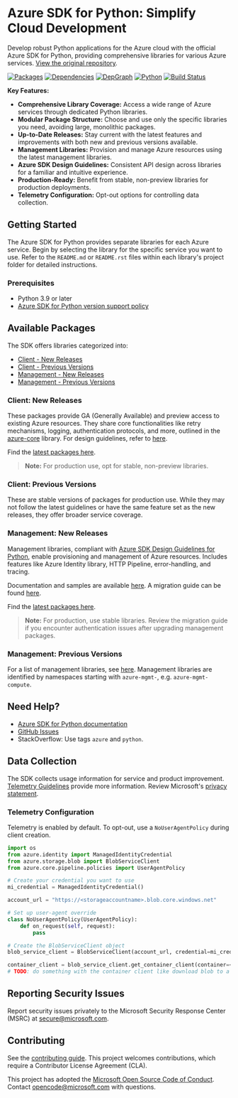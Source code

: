 # Azure SDK for Python: Simplify Cloud Development

Develop robust Python applications for the Azure cloud with the official Azure SDK for Python, providing comprehensive libraries for various Azure services.  [View the original repository](https://github.com/Azure/azure-sdk-for-python).

[![Packages](https://img.shields.io/badge/packages-latest-blue.svg)](https://azure.github.io/azure-sdk/releases/latest/python.html) [![Dependencies](https://img.shields.io/badge/dependency-report-blue.svg)](https://azuresdkartifacts.blob.core.windows.net/azure-sdk-for-python/dependencies/dependencies.html) [![DepGraph](https://img.shields.io/badge/dependency-graph-blue.svg)](https://azuresdkartifacts.blob.core.windows.net/azure-sdk-for-python/dependencies/dependencyGraph/index.html) [![Python](https://img.shields.io/pypi/pyversions/azure-core.svg?maxAge=2592000)](https://pypi.python.org/pypi/azure/) [![Build Status](https://dev.azure.com/azure-sdk/public/_apis/build/status/python/python%20-%20core%20-%20ci?branchName=main)](https://dev.azure.com/azure-sdk/public/_build/latest?definitionId=458&branchName=main)

**Key Features:**

*   **Comprehensive Library Coverage:** Access a wide range of Azure services through dedicated Python libraries.
*   **Modular Package Structure:** Choose and use only the specific libraries you need, avoiding large, monolithic packages.
*   **Up-to-Date Releases:** Stay current with the latest features and improvements with both new and previous versions available.
*   **Management Libraries:** Provision and manage Azure resources using the latest management libraries.
*   **Azure SDK Design Guidelines:** Consistent API design across libraries for a familiar and intuitive experience.
*   **Production-Ready:** Benefit from stable, non-preview libraries for production deployments.
*   **Telemetry Configuration:** Opt-out options for controlling data collection.

## Getting Started

The Azure SDK for Python provides separate libraries for each Azure service.  Begin by selecting the library for the specific service you want to use. Refer to the `README.md` or `README.rst` files within each library's project folder for detailed instructions.

### Prerequisites

*   Python 3.9 or later
*   [Azure SDK for Python version support policy](https://github.com/Azure/azure-sdk-for-python/wiki/Azure-SDKs-Python-version-support-policy)

## Available Packages

The SDK offers libraries categorized into:

*   [Client - New Releases](#client-new-releases)
*   [Client - Previous Versions](#client-previous-versions)
*   [Management - New Releases](#management-new-releases)
*   [Management - Previous Versions](#management-previous-versions)

### Client: New Releases

These packages provide GA (Generally Available) and preview access to existing Azure resources. They share core functionalities like retry mechanisms, logging, authentication protocols, and more, outlined in the [azure-core](https://github.com/Azure/azure-sdk-for-python/blob/main/sdk/core/azure-core) library. For design guidelines, refer to [here](https://azure.github.io/azure-sdk/python/guidelines/index.html).

Find the [latest packages here](https://azure.github.io/azure-sdk/releases/latest/index.html#python).

> **Note:** For production use, opt for stable, non-preview libraries.

### Client: Previous Versions

These are stable versions of packages for production use. While they may not follow the latest guidelines or have the same feature set as the new releases, they offer broader service coverage.

### Management: New Releases

Management libraries, compliant with [Azure SDK Design Guidelines for Python](https://azure.github.io/azure-sdk/python/guidelines/), enable provisioning and management of Azure resources. Includes features like Azure Identity library, HTTP Pipeline, error-handling, and tracing.

Documentation and samples are available [here](https://aka.ms/azsdk/python/mgmt). A migration guide can be found [here](https://github.com/Azure/azure-sdk-for-python/blob/main/doc/sphinx/mgmt_quickstart.rst#migration-guide).

Find the [latest packages here](https://azure.github.io/azure-sdk/releases/latest/mgmt/python.html).

> **Note:** For production, use stable libraries.  Review the migration guide if you encounter authentication issues after upgrading management packages.

### Management: Previous Versions

For a list of management libraries, see [here](https://azure.github.io/azure-sdk/releases/latest/all/python.html). Management libraries are identified by namespaces starting with `azure-mgmt-`, e.g. `azure-mgmt-compute`.

## Need Help?

*   [Azure SDK for Python documentation](https://aka.ms/python-docs)
*   [GitHub Issues](https://github.com/Azure/azure-sdk-for-python/issues)
*   StackOverflow: Use tags `azure` and `python`.

## Data Collection

The SDK collects usage information for service and product improvement. [Telemetry Guidelines](https://azure.github.io/azure-sdk/general_azurecore.html#telemetry-policy) provide more information. Review Microsoft's [privacy statement](https://go.microsoft.com/fwlink/?LinkID=824704).

### Telemetry Configuration

Telemetry is enabled by default.  To opt-out, use a `NoUserAgentPolicy` during client creation.

```python
import os
from azure.identity import ManagedIdentityCredential
from azure.storage.blob import BlobServiceClient
from azure.core.pipeline.policies import UserAgentPolicy

# Create your credential you want to use
mi_credential = ManagedIdentityCredential()

account_url = "https://<storageaccountname>.blob.core.windows.net"

# Set up user-agent override
class NoUserAgentPolicy(UserAgentPolicy):
    def on_request(self, request):
        pass

# Create the BlobServiceClient object
blob_service_client = BlobServiceClient(account_url, credential=mi_credential, user_agent_policy=NoUserAgentPolicy())

container_client = blob_service_client.get_container_client(container=<container_name>)
# TODO: do something with the container client like download blob to a file
```

## Reporting Security Issues

Report security issues privately to the Microsoft Security Response Center (MSRC) at <secure@microsoft.com>.

## Contributing

See the [contributing guide](https://github.com/Azure/azure-sdk-for-python/blob/main/CONTRIBUTING.md). This project welcomes contributions, which require a Contributor License Agreement (CLA).

This project has adopted the [Microsoft Open Source Code of Conduct](https://opensource.microsoft.com/codeofconduct/). Contact [opencode@microsoft.com](mailto:opencode@microsoft.com) with questions.